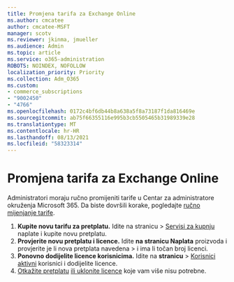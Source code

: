 ```yaml
---
title: Promjena tarifa za Exchange Online
ms.author: cmcatee
author: cmcatee-MSFT
manager: scotv
ms.reviewer: jkinma, jmueller
ms.audience: Admin
ms.topic: article
ms.service: o365-administration
ROBOTS: NOINDEX, NOFOLLOW
localization_priority: Priority
ms.collection: Adm_O365
ms.custom:
- commerce_subscriptions
- "9002450"
- "4766"
ms.openlocfilehash: 0172c4bf6db44b8a638a5f8a73187f1da816469e
ms.sourcegitcommit: ab75f66355116e995b3cb5505465b31989339e28
ms.translationtype: MT
ms.contentlocale: hr-HR
ms.lasthandoff: 08/13/2021
ms.locfileid: "58323314"
---
```

# <a name="change-exchange-online-plans"></a>Promjena tarifa za Exchange Online

Administratori moraju ručno promijeniti tarife u Centar za administratore okruženja Microsoft 365. Da biste dovršili korake, pogledajte [ručno mijenjanje tarife](https://docs.microsoft.com/microsoft-365/commerce/subscriptions/change-plans-manually).

1. **Kupite novu tarifu za pretplatu.** Idite na stranicu  >  [Servisi za kupnju](https://go.microsoft.com/fwlink/p/?linkid=868433) naplate i kupite novu pretplatu.
2. **Provjerite novu pretplatu i licence.** Idite **na stranicu Naplata** proizvoda i provjerite je li nova pretplata navedena  >  [](https://go.microsoft.com/fwlink/p/?linkid=842054) i ima li točan broj licenci.
3. **Ponovno dodijelite licence korisnicima.** Idite na **stranicu**  >  [Korisnici aktivni](https://go.microsoft.com/fwlink/p/?linkid=834822) korisnici i dodijelite licence.
4. [Otkažite pretplatu](https://docs.microsoft.com/microsoft-365/commerce/subscriptions/cancel-your-subscription) [ili uklonite licence](https://docs.microsoft.com/microsoft-365/commerce/licenses/buy-licenses) koje vam više nisu potrebne.
